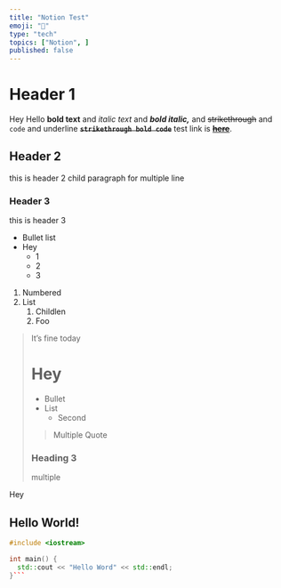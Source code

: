 ```yaml
---
title: "Notion Test"
emoji: "📔"
type: "tech"
topics: ["Notion", ]
published: false
---
```



# Header 1

Hey Hello **bold text** and *italic text* and ***bold italic,***
and  ~~strikethrough~~ and `code` and underline
**~~`strikethrough bold code`~~** test link is [**~~here~~**](https://www.google.com/).

## Header 2

this is header 2
child paragraph
for multiple line

### Header 3

this is header 3

* Bullet list
* Hey
    * 1
    * 2
    * 3

1. Numbered
1. List
    1. Childlen
    1. Foo

>It’s fine today
>
># Hey
>
>* Bullet
>* List
>    * Second
>
>>Multiple
>>Quote
>
>### Heading 3
>
>multiple 

Hey

## Hello World!
```cpp
#include <iostream>

int main() {
  std::cout << "Hello Word" << std::endl;
}```

